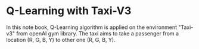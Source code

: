 # Q-Learning with Taxi-V3

In this note book, Q-Learning algorithm is applied on the environment "Taxi-v3" from openAI gym library. 
The taxi aims to take a passenger from a location (R, G, B, Y) to other one (R, G, B, Y).
